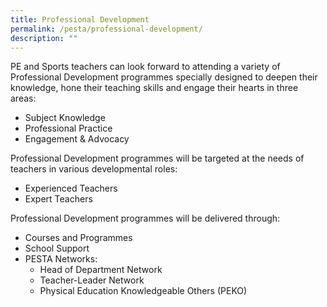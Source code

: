 ```yaml
---
title: Professional Development
permalink: /pesta/professional-development/
description: ""
---
```


PE and Sports teachers can look forward to attending a variety of Professional Development programmes specially designed to deepen their knowledge, hone their teaching skills and engage their hearts in three areas:

*   Subject Knowledge
*   Professional Practice
*   Engagement & Advocacy

Professional Development programmes will be targeted at the needs of teachers in various developmental roles:  

*   Experienced Teachers
*   Expert Teachers

Professional Development programmes will be delivered through:

*   Courses and Programmes
*   School Support
*   PESTA Networks:
    *   Head of Department Network
    *   Teacher-Leader Network
    *   Physical Education Knowledgeable Others (PEKO)